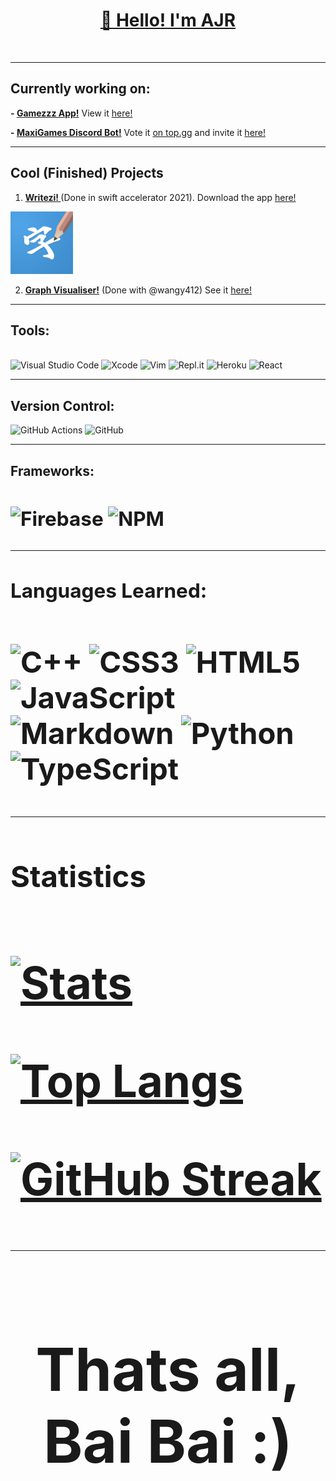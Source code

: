 **<h1 align="center"><u>👋 Hello! I'm AJR</u></h1><br>**

---

**<h2> Currently working on:</h2>**

**- <a href="https://github.com/AJR07/gamezzz">Gamezzz App!</a>** View it <a href ="https://ajr-chess-app.web.app"/> here! </a>

**- <a href="https://github.com/MaxiGames/MaxiGames">MaxiGames Discord Bot!</a>** Vote it <a href="https://top.gg/bot/863419048041381920/vote">on top.gg</a> and invite it <a href="https://discord.com/oauth2/authorize?client_id=863419048041381920&permissions=8&scope=bot%20applications.commands">here!</a>


---

**<h2>Cool (Finished) Projects</h2>**

1. **<a href="https://github.com/swiftinsg/2021-writezi"> Writezi! </a>** (Done in swift accelerator 2021). Download the app <a href="http://tk.sg/sis22-writezi">here! </a>
<img src="https://github.com/AJR07/AJR07/blob/main/Writezi.png?raw=true" alt="Writezi Icon" style="width:100px;"/>

2. **<a href="https://github.com/AJR07/Graph-Visualiser">Graph Visualiser!</a>** (Done with @wangy412) See it <a href="https://ajr07.github.io/Graph-Visualiser"> here! </a>

---


**<h2>Tools:</h2>** <br>
![Visual Studio Code](https://img.shields.io/badge/Visual%20Studio%20Code-0078d7.svg?style=for-the-badge&logo=visual-studio-code&logoColor=white) ![Xcode](https://img.shields.io/badge/Xcode-007ACC?style=for-the-badge&logo=Xcode&logoColor=white) ![Vim](https://img.shields.io/badge/VIM-%2311AB00.svg?style=for-the-badge&logo=vim&logoColor=white)  ![Repl.it](https://img.shields.io/badge/Repl.it-%230D101E.svg?style=for-the-badge&logo=replit&logoColor=white) ![Heroku](https://img.shields.io/badge/heroku-%23430098.svg?style=for-the-badge&logo=heroku&logoColor=white) ![React](https://img.shields.io/badge/react-%2320232a.svg?style=for-the-badge&logo=react&logoColor=%2361DAFB)

---

**<h2>Version Control:</h2>**
![GitHub Actions](https://img.shields.io/badge/githubactions-%232671E5.svg?style=for-the-badge&logo=githubactions&logoColor=white) ![GitHub](https://img.shields.io/badge/github-%23121011.svg?style=for-the-badge&logo=github&logoColor=white)

---

**<h2>Frameworks:<h2>**
![Firebase](https://img.shields.io/badge/firebase-%23039BE5.svg?style=for-the-badge&logo=firebase)
 ![NPM](https://img.shields.io/badge/NPM-%23000000.svg?style=for-the-badge&logo=npm&logoColor=white)

---

**<h2>Languages Learned:<h2>**
![C++](https://img.shields.io/badge/c++-%2300599C.svg?style=for-the-badge&logo=c%2B%2B&logoColor=white) ![CSS3](https://img.shields.io/badge/css3-%231572B6.svg?style=for-the-badge&logo=css3&logoColor=white)
 ![HTML5](https://img.shields.io/badge/html5-%23E34F26.svg?style=for-the-badge&logo=html5&logoColor=white) ![JavaScript](https://img.shields.io/badge/javascript-%23323330.svg?style=for-the-badge&logo=javascript&logoColor=%23F7DF1E) ![Markdown](https://img.shields.io/badge/markdown-%23000000.svg?style=for-the-badge&logo=markdown&logoColor=white) ![Python](https://img.shields.io/badge/python-3670A0?style=for-the-badge&logo=python&logoColor=ffdd54) ![TypeScript](https://img.shields.io/badge/typescript-%23007ACC.svg?style=for-the-badge&logo=typescript&logoColor=white)

---

**<h2>Statistics<h2>**
[![Stats](https://github-readme-stats.vercel.app/api?username=AJR07&show_icons=true&theme=tokyonight&border_radius=10)](https://github.com/anuraghazra/github-readme-stats)

[![Top Langs](https://github-readme-stats.vercel.app/api/top-langs/?username=AJR07&layout=compact&theme=tokyonight&border_radius=10)](https://github.com/anuraghazra/github-readme-stats)

[![GitHub Streak](https://github-readme-streak-stats.herokuapp.com?user=AJR07&theme=blue-green&date_format=j%20M%5B%20Y%5D)](https://git.io/streak-stats)

 ---

**<h1><center>Thats all, Bai Bai :)</center></h1>**
